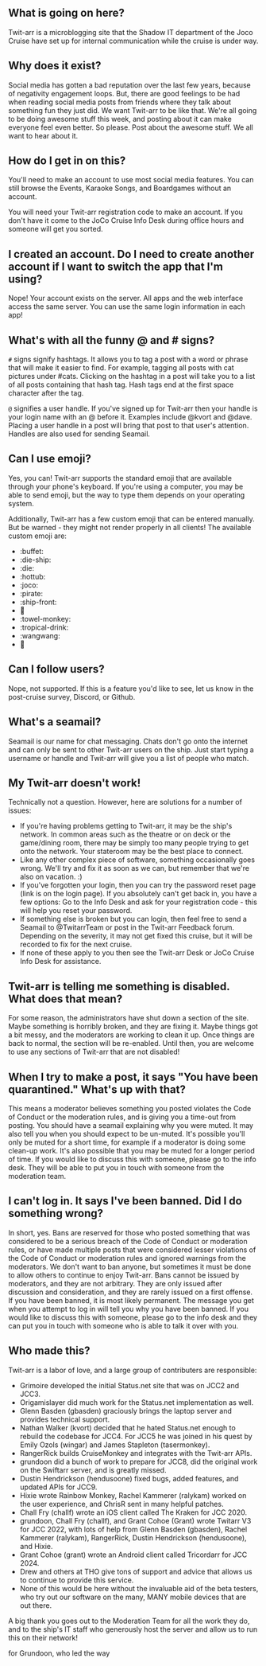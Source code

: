 ## What is going on here?

Twit-arr is a microblogging site that the Shadow IT department of the Joco Cruise have set up for internal communication while the cruise is under way.

## Why does it exist?
Social media has gotten a bad reputation over the last few years, because of negativity engagement loops. But, there are good feelings to be had when reading social media posts from friends where they talk about something fun they just did. We want Twit-arr to be like that. We're all going to be doing awesome stuff this week, and posting about it can make everyone feel even better. So please. Post about the awesome stuff. We all want to hear about it.

## How do I get in on this?

You'll need to make an account to use most social media features. You can still browse the Events, Karaoke Songs, and Boardgames without an account.

You will need your Twit-arr registration code to make an account. If you don't have it come to the JoCo Cruise Info Desk during office hours and someone will get you sorted.

## I created an account. Do I need to create another account if I want to switch the app that I'm using?

Nope! Your account exists on the server. All apps and the web interface access the same server. You can use the same login information in each app!

## What's with all the funny @ and # signs?

`#` signs signify hashtags. It allows you to tag a post with a word or phrase that will make it easier to find. For example, tagging all posts with cat pictures under #cats. Clicking on the hashtag in a post will take you to a list of all posts containing that hash tag. Hash tags end at the first space character after the tag.

`@` signifies a user handle. If you've signed up for Twit-arr then your handle is your login name with an @ before it. Examples include @kvort and @dave. Placing a user handle in a post will bring that post to that user's attention. Handles are also used for sending Seamail.

## Can I use emoji?

Yes, you can! Twit-arr supports the standard emoji that are available through your phone's keyboard. If you're using a computer, you may be able to send emoji, but the way to type them depends on your operating system.

Additionally, Twit-arr has a few custom emoji that can be entered manually. But be warned - they might not render properly in all clients! The available custom emoji are:

- :buffet:
- :die-ship:
- :die:
- :hottub:
- :joco:
- :pirate:
- :ship-front:
- :ship:
- :towel-monkey:
- :tropical-drink:
- :wangwang:
- :zombie:

## Can I follow users?

Nope, not supported. If this is a feature you'd like to see, let us know in the post-cruise survey, Discord, or Github.

## What's a seamail?

Seamail is our name for chat messaging. Chats don't go onto the internet and can only be sent to other Twit-arr users on the ship. Just start typing a username or handle and Twit-arr will give you a list of people who match.

## My Twit-arr doesn't work!

Technically not a question. However, here are solutions for a number of issues:

- If you're having problems getting to Twit-arr, it may be the ship's network. In common areas such as the theatre or on deck or the game/dining room, there may be simply too many people trying to get onto the network. Your stateroom may be the best place to connect.
- Like any other complex piece of software, something occasionally goes wrong. We'll try and fix it as soon as we can, but remember that we're also on vacation. :)
- If you've forgotten your login, then you can try the password reset page (link is on the login page). If you absolutely can't get back in, you have a few options: Go to the Info Desk and ask for your registration code - this will help you reset your password.
- If something else is broken but you can login, then feel free to send a Seamail to @TwitarrTeam or post in the Twit-arr Feedback forum. Depending on the severity, it may not get fixed this cruise, but it will be recorded to fix for the next cruise.
- If none of these apply to you then see the Twit-arr Desk or JoCo Cruise Info Desk for assistance.

## Twit-arr is telling me something is disabled. What does that mean?

For some reason, the administrators have shut down a section of the site. Maybe something is horribly broken, and they are fixing it. Maybe things got a bit messy, and the moderators are working to clean it up. Once things are back to normal, the section will be re-enabled. Until then, you are welcome to use any sections of Twit-arr that are not disabled!

## When I try to make a post, it says "You have been quarantined." What's up with that?

This means a moderator believes something you posted violates the Code of Conduct or the moderation rules, and is giving you a time-out from posting. You should have a seamail explaining why you were muted. It may also tell you when you should expect to be un-muted. It's possible you'll only be muted for a short time, for example if a moderator is doing some clean-up work. It's also possible that you may be muted for a longer period of time. If you would like to discuss this with someone, please go to the info desk. They will be able to put you in touch with someone from the moderation team.

## I can't log in. It says I've been banned. Did I do something wrong?

In short, yes. Bans are reserved for those who posted something that was considered to be a serious breach of the Code of Conduct or moderation rules, or have made multiple posts that were considered lesser violations of the Code of Conduct or moderation rules and ignored warnings from the moderators. We don't want to ban anyone, but sometimes it must be done to allow others to continue to enjoy Twit-arr. Bans cannot be issued by moderators, and they are not arbitrary. They are only issued after discussion and consideration, and they are rarely issued on a first offense. If you have been banned, it is most likely permanent. The message you get when you attempt to log in will tell you why you have been banned. If you would like to discuss this with someone, please go to the info desk and they can put you in touch with someone who is able to talk it over with you.

## Who made this?

Twit-arr is a labor of love, and a large group of contributers are responsible:

- Grimoire developed the initial Status.net site that was on JCC2 and JCC3.
- Origamislayer did much work for the Status.net implementation as well.
- Glenn Basden (gbasden) graciously brings the laptop server and provides technical support.
- Nathan Walker (kvort) decided that he hated Status.net enough to rebuild the codebase for JCC4. For JCC5 he was joined in his quest 
by Emily Ozols (wingar) and James Stapleton (tasermonkey).
- RangerRick builds CruiseMonkey and integrates with the Twit-arr APIs.
- grundoon did a bunch of work to prepare for JCC8, did the original work on the Swiftarr server, and is greatly missed.
- Dustin Hendrickson (hendusoone) fixed bugs, added features, and updated APIs for JCC9.
- Hixie wrote Rainbow Monkey, Rachel Kammerer (ralykam) worked on the user experience, and ChrisR sent in many helpful patches.
- Chall Fry (challf) wrote an iOS client called The Kraken for JCC 2020.
- grundoon, Chall Fry (challf), and Grant Cohoe (Grant) wrote Twitarr V3 for JCC 2022, with lots of help from Glenn Basden (gbasden), Rachel Kammerer (ralykam), RangerRick, Dustin Hendrickson (hendusoone), and Hixie.
- Grant Cohoe (grant) wrote an Android client called Tricordarr for JCC 2024.
- Drew and others at THO give tons of support and advice that allows us to continue to provide this service.
- None of this would be here without the invaluable aid of the beta testers, who try out our software on the many, MANY mobile devices that are out there.

A big thank you goes out to the Moderation Team for all the work they do, and to the ship's IT staff who generously host the server and allow us to run this on their network!

for Grundoon, who led the way
